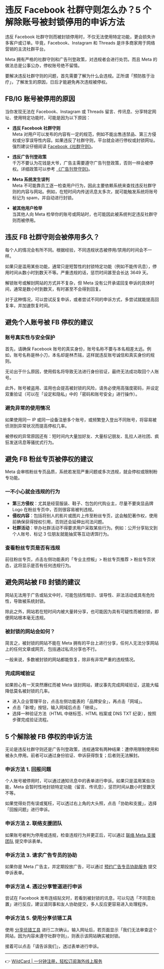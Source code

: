 # 违反 Facebook 社群守则怎么办？5 个解除账号被封锁停用的申诉方法

违反 Facebook 社群守则而被封锁停用时，不仅无法使用特定功能，更会损失许多客户或订单。毕竟，Facebook、Instagram 和 Threads 是许多商家用于网络营销的主流社群平台。

Meta 拥有严格的社群守则和广告刊登政策，对违规者会进行处罚。而且 Meta 的做法总是公事公办，停权账号绝不留情。

要解决违反社群守则的问题，首先需要了解为什么会违规。正所谓「预防胜于治疗」，了解发生的原因，日后才能避免再次违规被停权。

## FB/IG 账号被停用的原因

当你发现无法在 Facebook、Instagram 或 Threads 留言、传讯息、分享特定网址、使用特定功能时，可能是因为以下原因：

- **违反 Facebook 社群守则**  
  Meta 对用户可以发布的内容有一定的规范，例如不能出售违禁品、第三方侵权或分享误导性内容。如果违反了社群守则，平台就会进行停权或封锁网址。  
  强烈建议仔细阅读 [Facebook《社群守则》](https://transparency.meta.com/zh-tw/policies/community-standards/)。

- **违反广告刊登政策**  
  千万不要认为花钱是大爷，广告主需要遵守广告刊登政策，否则一样会被停权。详细政策可以参考 [《广告刊登守则》](https://transparency.fb.com/zh-cn/policies/ad-standards)。

- **Meta 系统发生误判**  
  Meta 不可能靠员工逐一检查用户行为，因此主要依赖系统来查找违反社群守则的内容与网站。例如，在短时间内传送讯息太多次，就可能触发系统将账号标记为 spam，并自动进行封锁。

- **被其他用户检举**  
  当其他人向 Meta 检举你的账号或网站时，也可能因此被系统判定违反社群守则而被停用。

## 违反 FB 社群守则会被停用多久？

每个人的情况会有所不同。根据经验，不同违规状态被停用/禁用的时间会不一样。

如果只是滥用某些功能，通常只是短暂性的封锁特定功能（例如不能传讯息），停用时间从数小时到数天不等。严重违规的话，惩罚时间甚至会长达 3649 天。



解锁账号或解封网站的方式并不复杂，但 Meta 没有公开承诺回复申诉的具体时间，通常是数小时到数天，有时甚至不会得到回复。

对于这种情况，可以尝试反复申诉，或者尝试不同的申诉方式，多尝试就能提高回复率，并加速恢复时间。



## 避免个人账号被 FB 停权的建议

### 账号真实性与安全保护

首先，请确保 Facebook 账号的真实身份，账号名称不要与本名相差太远。例如，账号名称是林小刀，本名却是林杰铭，这样就违反账号诚信和真实身份的规则。

无论出于什么原因，使用假名将导致无法进行身份验证，最终无法成功取回个人账号。

此外，账号被盗用、滥用也会提高被封锁的风险，请务必使用高强度密码，并设定双重验证（可以在「设定和隐私」中的「密码和账号安全」进行操作）。

### 避免异常的使用情况

如果使用同一 IP 或同一设备注册多个账号，或频繁登入登出不同账号，将容易被侦测到异常状况而提高停权几率。

被停权的异常原因还有：短时间内大量加好友、大量标记朋友、乱拉人进社团、疯狂发送讯息等骚扰式行为。

## 避免 FB 粉丝专页被停权的建议

Meta 会审核粉丝专页品质，系统若发现严重问题或多次违规，就会停权或限制粉专功能。

### 一不小心就会违规的行为

- **第三方侵权**：尤其是经营服装、鞋子、包包的代购业主，尽量不要突显品牌 Logo 在粉丝专页中，否则很容易被判违规。
- **侵权内容**：包括将别人的影片或图片上传至粉丝专页，这会触犯著作权，使用前确保获得授权引用，否则还会延伸出司法问题。
- **社群活动**：举办社群活动不得要求用户采取某些行为。例如：公开分享贴文到个人账号、标记 3 位朋友就能抽奖等互动诱饵行为。

### 查看粉丝专页是否有违规

前往粉丝专页，点击左侧功能表的「专业主控板」> 粉丝专页推荐 > 粉丝专页状态，这将显示是否有任何违规行为。



## 避免网站被 FB 封锁的建议

网站无法用于广告或贴文中时，可能包括性暗示、误导性、非法活动或具有危险性，导致被系统封锁。

除此之外，网站若在短时间内被大量转分享，也可能因为具有可疑性而被封锁，即便网站根本毫无违规。

### 被封锁的网站会如何？

简言之，被封锁的网站不能在 Meta 拥有的平台上进行分享，任何人无法分享网站上的任何文章或网页，包括通过私讯分享也不行。

一般来说，多数被封锁的网站都能恢复，除非有非常严重的违规情况。

### 完成网域验证

如果担心有一天突然爆红而被 Meta 误封网站，建议事先完成网域验证，这能大幅降低莫名被封锁的几率。

- 进入企业管理平台，点击左侧功能表的「品牌安全」，再点击「网域」。
- 点击「新增」按钮，输入网域后点击「继续」。
- 选择一种验证方法（HTML 中继标签、HTML 档案或 DNS TXT 纪录），按照步骤完成验证流程。

## 5 个解除被 FB 停权的申诉方法

无论是违反社群守则还是广告刊登政策，违规通常有两种结果：遭停用限制使用和被永久停用。前者可以通过身份验证、申诉获得恢复；后者则无法解封。

### 申诉方法 1. 回报问题

个人账号被停用时，可以通过通知讯息中的表单进行申诉。如果只是滥用某些功能，Meta 会暂时性地封锁特定功能（留言、传讯息），惩罚时间从数小时至数天不等。

如果觉得处罚有误或冤枉，可以透过右上角的大头照，点击「协助和支援」，选择「回报问题」进行申诉。

### 申诉方法 2. 联络支援团队

如果账号被判为停用或违规，检查违规行为并更正后，可以通过 [联络 Meta 支援团队](https://www.facebook.com/business-support-home/) 提交申诉表单。

### 申诉方法 3. 请求广告专员的协助

如果你是 Meta 广告主，并定期投放广告，可以通过 [预约广告专员协助服务](https://www.facebook.com/business/m/ecomm-vertical-best-practices) 提交申诉表单。

### 申诉方法 4. 透过分享管道进行申诉

尝试在 Facebook 发布连结贴文时，若看到被封锁的讯息，可以勾选「不同意处置」进行反应，建议请同事和友人协助提交，多人反应更容易进入处理程序。

### 申诉方法 5. 使用分享侦错工具

使用 [分享侦错工具](https://developers.facebook.com/tools/debug/) 进行二次确认。输入网址后，若页面显示「我们无法审查这个网站，因为内容未遵守社群守则」，则表示该网站确实被封锁。

接着可以点击「请告诉我们」，透过表单进行申诉。

---

👉 [WildCard | 一分钟注册，轻松订阅海外线上服务](https://bbtdd.com/WildCard)